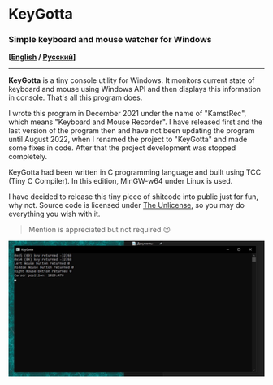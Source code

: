 # KeyGotta

### Simple keyboard and mouse watcher for Windows

**[[English](README.md) / [Русский](README-RU.md)]**

---

**KeyGotta** is a tiny console utility for Windows. It monitors current state of keyboard and mouse using Windows API and then displays this information in console. That's all this program does.

I wrote this program in December 2021 under the name of "KamstRec", which means "Keyboard and Mouse Recorder". I have released first and the last version of the program then and have not been updating the program until August 2022, when I renamed the project to "KeyGotta" and made some fixes in code. After that the project development was stopped completely.

KeyGotta had been written in C programming language and built using TCC (Tiny C Compiler). In this edition, MinGW-w64 under Linux is used.

I have decided to release this tiny piece of shitcode into public just for fun, why not. Source code is licensed under [The Unlicense](UNLICENSE.txt), so you may do everything you wish with it.

> Mention is appreciated but not required 😉

<img src="KeyGotta.png" alt="KeyGotta running under Windows 10" title="KeyGotta running under Windows 10">
